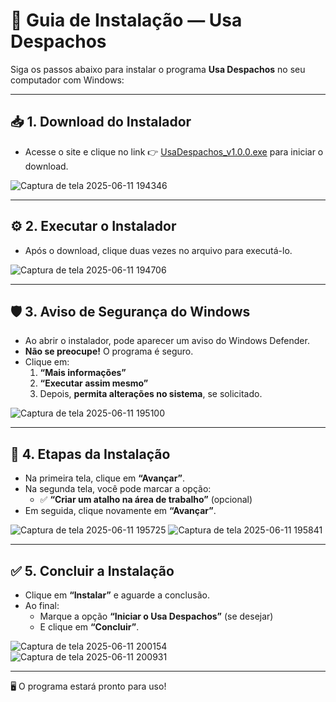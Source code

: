 # 🧭 Guia de Instalação — Usa Despachos

Siga os passos abaixo para instalar o programa **Usa Despachos** no seu computador com Windows:

---

## 📥 1. Download do Instalador

- Acesse o site e clique no link 👉 [UsaDespachos_v1.0.0.exe](https://github.com/MatheusMeloSDEV/UsaDespachos/releases/download/1.0.0/UsaDespachos_v1.0.0.exe) para iniciar o download.

![Captura de tela 2025-06-11 194346](https://github.com/user-attachments/assets/ac940587-8ddc-407c-b0ec-64807b71a7cb)

---

## ⚙️ 2. Executar o Instalador

- Após o download, clique duas vezes no arquivo para executá-lo.

![Captura de tela 2025-06-11 194706](https://github.com/user-attachments/assets/f8ca49fe-2af2-4eea-b7ca-660757580b2e)

---

## 🛡️ 3. Aviso de Segurança do Windows

- Ao abrir o instalador, pode aparecer um aviso do Windows Defender.
- **Não se preocupe!** O programa é seguro.
- Clique em:
  1. **“Mais informações”**
  2. **“Executar assim mesmo”**
  3. Depois, **permita alterações no sistema**, se solicitado.

![Captura de tela 2025-06-11 195100](https://github.com/user-attachments/assets/b8c41086-aced-469a-9b9c-af9440b79d1b)

---

## 📄 4. Etapas da Instalação

- Na primeira tela, clique em **“Avançar”**.
- Na segunda tela, você pode marcar a opção:
  - ✅ **“Criar um atalho na área de trabalho”** (opcional)
- Em seguida, clique novamente em **“Avançar”**.

![Captura de tela 2025-06-11 195725](https://github.com/user-attachments/assets/cabd08ad-bcb8-4217-b824-db833d427032)
![Captura de tela 2025-06-11 195841](https://github.com/user-attachments/assets/13ee3061-f072-4018-a0b9-4d74d61a18f2)

---

## ✅ 5. Concluir a Instalação

- Clique em **“Instalar”** e aguarde a conclusão.
- Ao final:
  - Marque a opção **“Iniciar o Usa Despachos”** (se desejar)
  - E clique em **“Concluir”**.

![Captura de tela 2025-06-11 200154](https://github.com/user-attachments/assets/72989442-37dd-4f65-8986-36062ecaa4a5)
![Captura de tela 2025-06-11 200931](https://github.com/user-attachments/assets/6a78b9ab-d7b5-4a8a-85c8-a03960e3391e)

---

🖥️ O programa estará pronto para uso!

